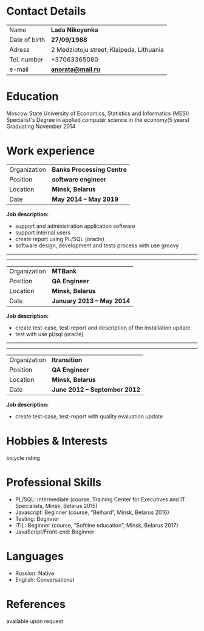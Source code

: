# Contact Details
|  |  |
| ------------- | ---------------- |
| Name | **Lada Nikeyenka** |
| Date of birth | **27/09/1988** |
| Adress | 2 Medziotoju street, Klaipeda, Lithuania |
| Tel. number | +37063365080 |
| e-mail | **anorata@mail.ru** |


# Education
Moscow State University of Economics, Statistics and Informatics (MESI)
Specialist's Degree in applied computer science in the economy(5 years)
Graduating November 2014


# Work experience

| | |
| ------------- | ---------------- |
|Organization|**Banks Processing Centre**| 
| Position|**software engineer**|
|Location|**Minsk, Belarus**|
|Date|**May 2014 – May 2019**|
 **Job description:**
 - support and administration application software
 - support internal users
 - create report using PL/SQL (oracle)
 - software design, development and tests process with use groovy
---
___
| | |
| ------------- | ---------------- |
| Organization | **MTBank** | 
| Position|**QA Engineer**|
|Location|**Minsk, Belarus**|
|Date|**January 2013 – May 2014**|
 **Job description:**
- create test-case, test-report and description of the installation update
- test with use pl/sql (oracle)
---
___

| | |
| ------------- | ---------------- |
|Organization|**Itransition**| 
| Position|**QA Engineer**|
|Location|**Minsk, Belarus**|
|Date|**June 2012 – September 2012**|
 **Job description:**
- create test-case, test-report with quality evaluation update

# Hobbies & Interests

bicycle riding

 # Professional Skills
- PL/SQL: Intermediate (course, Training Center for Executives and IT Specialists, Minsk, Belarus 2015)
- Javascript: Beginner (course, “Belhard”, Minsk, Belarus 2016)
- Testing: Beginner
- ITIL: Beginner (course, “Softline education”, Minsk, Belarus 2017)
- JavaScript/Front-end: Beginner

# Languages
 - Russion: Native
 - English: Conversational

# References
available upon request 